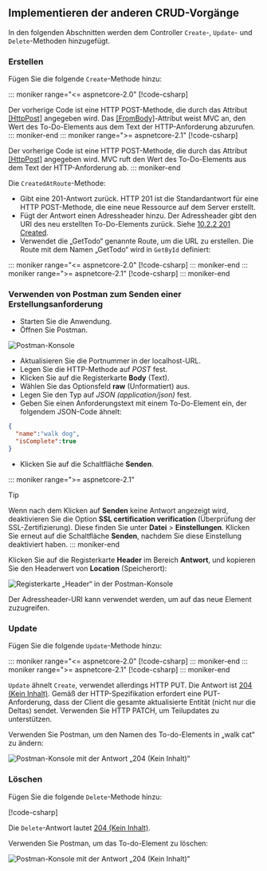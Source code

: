 ## <a name="implement-the-other-crud-operations"></a>Implementieren der anderen CRUD-Vorgänge

In den folgenden Abschnitten werden dem Controller `Create`-, `Update`- und `Delete`-Methoden hinzugefügt.

### <a name="create"></a>Erstellen

Fügen Sie die folgende `Create`-Methode hinzu:

::: moniker range="<= aspnetcore-2.0"
[!code-csharp[](../../tutorials/first-web-api/samples/2.0/TodoApi/Controllers/TodoController.cs?name=snippet_Create)]

Der vorherige Code ist eine HTTP POST-Methode, die durch das Attribut [[HttpPost]](/dotnet/api/microsoft.aspnetcore.mvc.httppostattribute) angegeben wird. Das [[FromBody]](/dotnet/api/microsoft.aspnetcore.mvc.frombodyattribute)-Attribut weist MVC an, den Wert des To-Do-Elements aus dem Text der HTTP-Anforderung abzurufen.
::: moniker-end
::: moniker range=">= aspnetcore-2.1"
[!code-csharp[](../../tutorials/first-web-api/samples/2.1/TodoApi/Controllers/TodoController.cs?name=snippet_Create)]

Der vorherige Code ist eine HTTP POST-Methode, die durch das Attribut [[HttpPost]](/dotnet/api/microsoft.aspnetcore.mvc.httppostattribute) angegeben wird. MVC ruft den Wert des To-Do-Elements aus dem Text der HTTP-Anforderung ab.
::: moniker-end

Die `CreatedAtRoute`-Methode:

* Gibt eine 201-Antwort zurück. HTTP 201 ist die Standardantwort für eine HTTP POST-Methode, die eine neue Ressource auf dem Server erstellt.
* Fügt der Antwort einen Adressheader hinzu. Der Adressheader gibt den URI des neu erstellten To-Do-Elements zurück. Siehe [10.2.2 201 Created](https://www.w3.org/Protocols/rfc2616/rfc2616-sec10.html).
* Verwendet die „GetTodo“ genannte Route, um die URL zu erstellen. Die Route mit dem Namen „GetTodo“ wird in `GetById` definiert:

::: moniker range="<= aspnetcore-2.0"
[!code-csharp[](../../tutorials/first-web-api/samples/2.0/TodoApi/Controllers/TodoController.cs?name=snippet_GetByID&highlight=1-2)]
::: moniker-end
::: moniker range=">= aspnetcore-2.1"
[!code-csharp[](../../tutorials/first-web-api/samples/2.1/TodoApi/Controllers/TodoController.cs?name=snippet_GetByID&highlight=1-2)]
::: moniker-end

### <a name="use-postman-to-send-a-create-request"></a>Verwenden von Postman zum Senden einer Erstellungsanforderung

* Starten Sie die Anwendung.
* Öffnen Sie Postman.

![Postman-Konsole](../../tutorials/first-web-api/_static/pmc.png)

* Aktualisieren Sie die Portnummer in der localhost-URL.
* Legen Sie die HTTP-Methode auf *POST* fest.
* Klicken Sie auf die Registerkarte **Body** (Text).
* Wählen Sie das Optionsfeld **raw** (Unformatiert) aus.
* Legen Sie den Typ auf *JSON (application/json)* fest.
* Geben Sie einen Anforderungstext mit einem To-Do-Element ein, der folgendem JSON-Code ähnelt:

```json
{
  "name":"walk dog",
  "isComplete":true
}
```

* Klicken Sie auf die Schaltfläche **Senden**.

::: moniker range=">= aspnetcore-2.1"
> [!TIP]
> Wenn nach dem Klicken auf **Senden** keine Antwort angezeigt wird, deaktivieren Sie die Option **SSL certification verification** (Überprüfung der SSL-Zertifizierung). Diese finden Sie unter **Datei** > **Einstellungen**. Klicken Sie erneut auf die Schaltfläche **Senden**, nachdem Sie diese Einstellung deaktiviert haben.
::: moniker-end

Klicken Sie auf die Registerkarte **Header** im Bereich **Antwort**, und kopieren Sie den Headerwert von **Location** (Speicherort):

![Registerkarte „Header“ in der Postman-Konsole](../../tutorials/first-web-api/_static/pmc2.png)

Der Adressheader-URI kann verwendet werden, um auf das neue Element zuzugreifen.

### <a name="update"></a>Update

Fügen Sie die folgende `Update`-Methode hinzu:

::: moniker range="<= aspnetcore-2.0"
[!code-csharp[](../../tutorials/first-web-api/samples/2.0/TodoApi/Controllers/TodoController.cs?name=snippet_Update)]
::: moniker-end
::: moniker range=">= aspnetcore-2.1"
[!code-csharp[](../../tutorials/first-web-api/samples/2.1/TodoApi/Controllers/TodoController.cs?name=snippet_Update)]
::: moniker-end

`Update` ähnelt `Create`, verwendet allerdings HTTP PUT. Die Antwort ist [204 (Kein Inhalt)](https://www.w3.org/Protocols/rfc2616/rfc2616-sec9.html). Gemäß der HTTP-Spezifikation erfordert eine PUT-Anforderung, dass der Client die gesamte aktualisierte Entität (nicht nur die Deltas) sendet. Verwenden Sie HTTP PATCH, um Teilupdates zu unterstützen.

Verwenden Sie Postman, um den Namen des To-do-Elements in „walk cat“ zu ändern:

![Postman-Konsole mit der Antwort „204 (Kein Inhalt)“](../../tutorials/first-web-api/_static/pmcput.png)

### <a name="delete"></a>Löschen

Fügen Sie die folgende `Delete`-Methode hinzu:

[!code-csharp[](../../tutorials/first-web-api/samples/2.0/TodoApi/Controllers/TodoController.cs?name=snippet_Delete)]

Die `Delete`-Antwort lautet [204 (Kein Inhalt)](https://www.w3.org/Protocols/rfc2616/rfc2616-sec9.html).

Verwenden Sie Postman, um das To-do-Element zu löschen:

![Postman-Konsole mit der Antwort „204 (Kein Inhalt)“](../../tutorials/first-web-api/_static/pmd.png)
